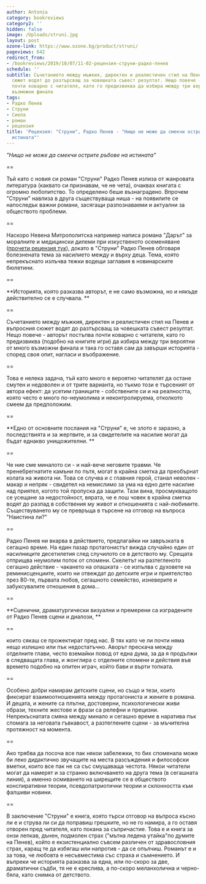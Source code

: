 ```yaml
---
author: Antonia
category: bookreviews
category2: ''
hidden: false
image: /Uploads/struni.jpg
layout: post
ozone-link: https://www.ozone.bg/product/struni/
pageviews: 642
redirect_from:
- /bookreviews/2019/10/07/11-02-рецензия-струни-радко-пенев
schedule: ''
subtitle: Съчетанието между мъжкия, директен и реалистичен стил на Пенев и въпросния
  сюжет водят до разтърсващ за човешката съвест резултат. Нещо повече - авторът постъпва
  почти коварно с читателя, като го предизвиква да избира между три вероятни от много
  възможни финала
tags:
- Радко Пенев
- Струни
- Сиела
- роман
- рецензия
title: 'Рецензия: "Струни", Радко Пенев - "Нищо не може да смекчи острите ръбове на
  истината"'
---
```


_"Нищо не може да смекчи острите ръбове на истината"_

\==

Тъй като с новия си роман "Струни" Радко Пенев излиза от жанровата литература (каквато си признавам, че не чета), очаквах книгата с огромно любопитство. То определено беше възнаградено. Впрочем "Струни" навлиза в друга съществуваща ниша - на появилите се напоследък важни романи, засягащи разпознаваеми и актуални за обществото проблеми. 

\==

Наскоро Невена Митрополитска например написа романа "Дарът" за моралните и медицински дилеми при изкуственото осеменяване ([прочети рецензия тук](https://literaturnirazgovori.com/bookreviews/2019/06/25/10-58-%D1%80%D0%B5%D1%86%D0%B5%D0%BD%D0%B7%D0%B8%D1%8F-%D0%B4%D0%B0%D1%80%D1%8A%D1%82-%D0%BD%D0%B5%D0%B2%D0%B5%D0%BD%D0%B0-%D0%BC%D0%B8%D1%82%D1%80%D0%BE%D0%BF%D0%BE%D0%BB%D0%B8%D1%82%D1%81%D0%BA%D0%B0.html)), докато в "Струни" Радко Пенев обговаря болезнената тема за насилието между и върху деца. Тема, която непрекъснато излъчва тежки водещи заглавия в новинарските бюлетини. 

\==

**Историята, която разказва авторът, е не само възможна, но и някъде действително се е случвала. **

\==

Съчетанието между мъжкия, директен и реалистичен стил на Пенев и въпросния сюжет водят до разтърсващ за човешката съвест резултат. Нещо повече - авторът постъпва почти коварно с читателя, като го предизвиква (подобно на книгите игри) да избира между три вероятни от много възможни финала и така го оставя сам да завърши историята - според своя опит, нагласи и въображение. 

\==

Това е нелека задача, тъй като много е вероятно читателят да остане смутен и недоволен и от трите варианта, но тъкмо този е търсеният от автора ефект: да усетим границите - собствените си и на реалността, която често е много по-неумолима и неконтролируема, отколкото смеем да предположим. 

\==

**Едно от основните послания на "Струни" е, че злото е заразно, а последствията и за жертвите, и за свидетелите на насилие могат да бъдат еднакво унищожителни. **

\==

Че ние сме миналото си - и най-вече неговите травми. Че пренебрегнатите камъни по пътя, могат в крайна сметка да преобърнат колата на живота ни. Това се случва и с главния герой, станал неволен - макар и непряк - свидетел на немислимо за ума на едно дете насилие над приятел, когото той пропуска да защити. Тази вина, просмукващото се усещане за недостойност, вярата, че е лош човек в крайна сметка водят до разпад в собствения му живот и отношенията с най-любимите. Съществуването му се превръща в търсене на отговор на въпроса "Наистина ли?"

\==

Радко Пенев ни вкарва в действието, предлагайки ни завръзката в сегашно време. На един пазар протагонистът вижда случайно един от насилниците десетилетия след случилото се в детството му. Срещата отприщва неумолим поток от спомени. Скелетът на разтегленото сегашно действие - чакането на опашката - се изпълва с духовете на реминисценциите, които ни отвеждат до детските игри и приятелство през 80-те, първата любов, сегашното семейство, изневерите и забуксувалите отношения в дома...

\==

**Сценични, драматургически визуални и премерени са изградените от Радко Пенев сцени и диалози, **

\==

които сякаш се прожектират пред нас. В тях като че ли почти няма нещо излишно или пък недостатъчно. Аворът прескача между отделните глави, често вземайки повод от една дума, за да я продължи в следващата глава, и жонглира с отделните спомени и действия във времето подобно на опитен играч, който бави и върти топката. 

\==

Особено добри намирам детските сцени, но също и тези, които фиксират взаимоотношенията между протагониста и жените в романа. И децата, и жените са плътни, достоверни, психологически живи образи, техните жестове и фрази са релефни и прецизни. Непрекъснатата смяна между минало и сегашно време в наратива пък спомага за неговата гъвкавост, а разтеглените сцени - за мъчителна протяжност на момента. 

\==

Ако трябва да посоча все пак някои забележки, то бих споменала може би леко дидактично звучащите на места разсъждения и философски вметки, които все пак не са със смущаваща честота. Някои читатели могат да намерят и за странно включването на друга тема (в сегашната линия), а именно осмиването на ширещите се в обществото конспиративни теории, псевдопатриотични теории и склонността към фалшиви новини.

\==

В заключение "Струни" е книга, която търси отговор на въпроса късно ли е и струва ли си да поправиш грешките, но не го намира, а го оставя отворен пред читателя, като покана за съпричастие. Това е и книга за онзи лепкав, дънен, подмолен страх ("мътна ледена утайка"по думите на Пенев), който е екзистенциално съвсем различен от здравословния страх, каращ те да избягаш или напротив - да се опълчиш. Романът е и за това, че любовта е несъвместима със страха и съмнението. И въпреки че историята разказва за една, или по-скоро за две, драматични съдби, тя не е креслива, а по-скоро меланхолична и черно-бяла, като снимка от детството.